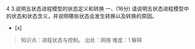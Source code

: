 4
3.说明五状态进程模型的状态定义和转换 一、(16分) 请说明五状态进程模型中的状态和状态含义，并说明哪些状态会发生转换以及转换的原因。
- [x]  

> 知识点：进程状态与控制。
> 出处：网络
> 难度：1
> 解释
